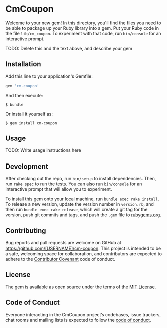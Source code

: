 # CmCoupon

Welcome to your new gem! In this directory, you'll find the files you need to be able to package up your Ruby library into a gem. Put your Ruby code in the file `lib/cm_coupon`. To experiment with that code, run `bin/console` for an interactive prompt.

TODO: Delete this and the text above, and describe your gem

## Installation

Add this line to your application's Gemfile:

```ruby
gem 'cm-coupon'
```

And then execute:

    $ bundle

Or install it yourself as:

    $ gem install cm-coupon

## Usage

TODO: Write usage instructions here

## Development

After checking out the repo, run `bin/setup` to install dependencies. Then, run `rake spec` to run the tests. You can also run `bin/console` for an interactive prompt that will allow you to experiment.

To install this gem onto your local machine, run `bundle exec rake install`. To release a new version, update the version number in `version.rb`, and then run `bundle exec rake release`, which will create a git tag for the version, push git commits and tags, and push the `.gem` file to [rubygems.org](https://rubygems.org).

## Contributing

Bug reports and pull requests are welcome on GitHub at https://github.com/[USERNAME]/cm-coupon. This project is intended to be a safe, welcoming space for collaboration, and contributors are expected to adhere to the [Contributor Covenant](http://contributor-covenant.org) code of conduct.

## License

The gem is available as open source under the terms of the [MIT License](https://opensource.org/licenses/MIT).

## Code of Conduct

Everyone interacting in the CmCoupon project’s codebases, issue trackers, chat rooms and mailing lists is expected to follow the [code of conduct](https://github.com/[USERNAME]/cm-coupon/blob/master/CODE_OF_CONDUCT.md).
